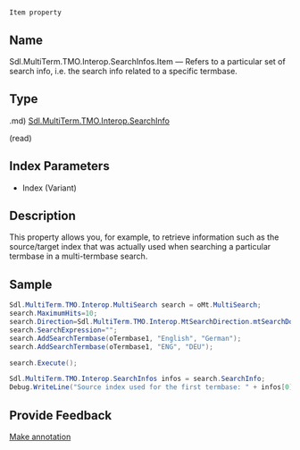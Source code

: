 

# 
    Item property




## Name

Sdl.MultiTerm.TMO.Interop.SearchInfos.Item —          Refers to a particular set of search info, i.e. the search info related to a specific termbase.



## Type
.md)
[Sdl.MultiTerm.TMO.Interop.SearchInfo](Sdl.MultiTerm.TMO.Interop.SearchInfo.md)

(read)



## Index Parameters

* Index (Variant)




## Description



This property allows you, for example, to retrieve information such as the source/target index that was actually used when searching a particular termbase in a multi-termbase search.



## Sample


```cs
Sdl.MultiTerm.TMO.Interop.MultiSearch search = oMt.MultiSearch;
search.MaximumHits=10;
search.Direction=Sdl.MultiTerm.TMO.Interop.MtSearchDirection.mtSearchDown;
search.SearchExpression="";
search.AddSearchTermbase(oTermbase1, "English", "German");
search.AddSearchTermbase(oTermbase1, "ENG", "DEU");

search.Execute();

Sdl.MultiTerm.TMO.Interop.SearchInfos infos = search.SearchInfo;
Debug.WriteLine("Source index used for the first termbase: " + infos[0].SourceIndex);
```



## Provide Feedback

[Make annotation](mailto:sdk-feedback@sdl.com&amp;subject=Reference%20for%20Sdl.MultiTerm.TMO.Interop.SearchInfos.Item)

